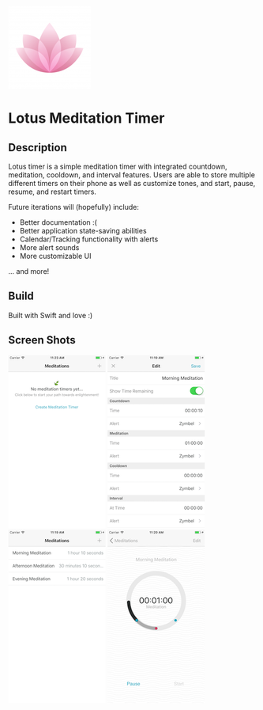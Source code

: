![Logo](./Media.xcassets/AppIcon.appiconset/Icon-App-83.5x83.5@2x.png)

# Lotus Meditation Timer

## Description

Lotus timer is a simple meditation timer with integrated countdown, meditation, cooldown, and interval features. Users are able to store multiple different timers on their phone as well as customize tones, and start, pause, resume, and restart timers. 

Future iterations will (hopefully) include: 
* Better documentation :(
* Better application state-saving abilities
* Calendar/Tracking functionality with alerts
* More alert sounds
* More customizable UI

... and more!

## Build

Built with Swift and love :)

## Screen Shots

![ScreenShot 1](./ScreenShots/TableEmpty.png)
![ScreenShot 4](./ScreenShots/Edit.png)
![ScreenShot 2](./ScreenShots/TableFull.png)
![ScreenShot 3](./ScreenShots/Timer.png)



